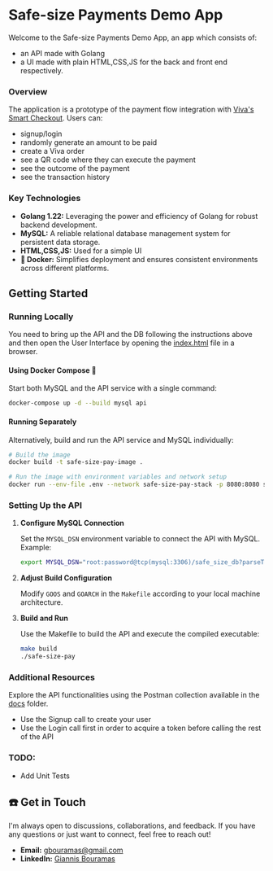 # Safe-size Payments Demo App

Welcome to the Safe-size Payments Demo App, an app which consists of:
- an API made with Golang 
- a UI made with plain HTML,CSS,JS for the back and front end respectively.

### Overview

The application is a prototype of the payment flow integration with [Viva's Smart Checkout](https://developer.viva.com/smart-checkout/). Users can:
- signup/login
- randomly generate an amount to be paid
- create a Viva order
- see a QR code where they can execute the payment
- see the outcome of the payment
- see the transaction history

### Key Technologies

- **Golang 1.22:** Leveraging the power and efficiency of Golang for robust backend development.
- **MySQL:** A reliable relational database management system for persistent data storage.
- **HTML,CSS,JS:** Used for a simple UI
- **🐳 Docker:** Simplifies deployment and ensures consistent environments across different platforms.

## Getting Started

### Running Locally

You need to bring up the API and the DB following the instructions above and then open 
the User Interface by opening the [index.html](ui/index.html) file in a browser.

#### Using Docker Compose 🐳

Start both MySQL and the API service with a single command:

```bash
docker-compose up -d --build mysql api
```

#### Running Separately

Alternatively, build and run the API service and MySQL individually:

```bash
# Build the image
docker build -t safe-size-pay-image .

# Run the image with environment variables and network setup
docker run --env-file .env --network safe-size-pay-stack -p 8080:8080 safe-size-pay-image
```

### Setting Up the API

1. **Configure MySQL Connection**

   Set the `MYSQL_DSN` environment variable to connect the API with MySQL. Example:

   ```bash
   export MYSQL_DSN="root:password@tcp(mysql:3306)/safe_size_db?parseTime=true&sql_mode=NO_ZERO_DATE"
   ```

2. **Adjust Build Configuration**

   Modify `GOOS` and `GOARCH` in the `Makefile` according to your local machine architecture.

3. **Build and Run**

   Use the Makefile to build the API and execute the compiled executable:

   ```bash
   make build
   ./safe-size-pay
   ```

### Additional Resources

Explore the API functionalities using the Postman collection available in the [docs](docs) folder.
   
   - Use the Signup call to create your user
   - Use the Login call first in order to acquire a token before calling the rest of the API

### TODO:

- Add Unit Tests


## ☎️ Get in Touch

I'm always open to discussions, collaborations, and feedback. If you have any questions or just want to connect, feel free to reach out!

- **Email:** gbouramas@gmail.com
- **LinkedIn:** [Giannis Bouramas](https://www.linkedin.com/in/bouramas)
